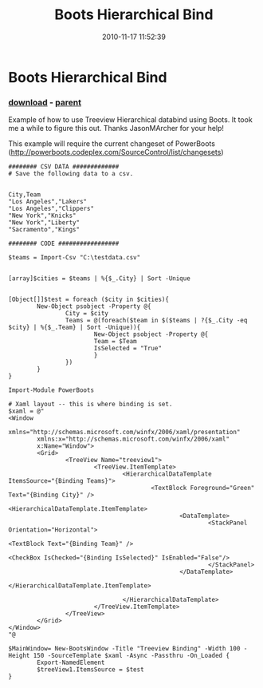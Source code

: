 ﻿---
pid:            2371
poster:         foureight84
title:          Boots Hierarchical Bind
date:           2010-11-17 11:52:39
format:         posh
parent:         2370
parent:         2370

---

# Boots Hierarchical Bind

### [download](2371.ps1) - [parent](2370.md)

Example of how to use Treeview Hierarchical databind using Boots. It took me a while to figure this out. Thanks JasonMArcher for your help!

This example will require the current changeset of PowerBoots (http://powerboots.codeplex.com/SourceControl/list/changesets)

```posh
######## CSV DATA #############
# Save the following data to a csv.


City,Team
"Los Angeles","Lakers"
"Los Angeles","Clippers"
"New York","Knicks"
"New York","Liberty"
"Sacramento","Kings"
 
######## CODE #################
 
$teams = Import-Csv "C:\testdata.csv"


[array]$cities = $teams | %{$_.City} | Sort -Unique


[Object[]]$test = foreach ($city in $cities){
        New-Object psobject -Property @{
                City = $city
                Teams = @(foreach($team in $($teams | ?{$_.City -eq $city} | %{$_.Team} | Sort -Unique)){
                        New-Object psobject -Property @{
                        Team = $Team
                        IsSelected = "True"
                        }
                })
        }
}
 
Import-Module PowerBoots

# Xaml layout -- this is where binding is set.
$xaml = @"
<Window
        xmlns="http://schemas.microsoft.com/winfx/2006/xaml/presentation"
        xmlns:x="http://schemas.microsoft.com/winfx/2006/xaml"
        x:Name="Window">
        <Grid>
                <TreeView Name="treeview1">
                        <TreeView.ItemTemplate>
                                <HierarchicalDataTemplate ItemsSource="{Binding Teams}">
                                        <TextBlock Foreground="Green" Text="{Binding City}" />
                                        <HierarchicalDataTemplate.ItemTemplate>
                                                <DataTemplate>
                                                        <StackPanel Orientation="Horizontal">
                                                                <TextBlock Text="{Binding Team}" />
                                                                <CheckBox IsChecked="{Binding IsSelected}" IsEnabled="False"/>
                                                        </StackPanel>
                                                </DataTemplate>
                                        </HierarchicalDataTemplate.ItemTemplate>
                                  
                                </HierarchicalDataTemplate>
                        </TreeView.ItemTemplate>
                </TreeView>
        </Grid>
</Window>
"@
 
$MainWindow= New-BootsWindow -Title "Treeview Binding" -Width 100 -Height 150 -SourceTemplate $xaml -Async -Passthru -On_Loaded {
        Export-NamedElement
        $treeView1.ItemsSource = $test
}
```
